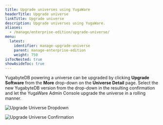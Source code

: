 ```yaml
---
title: Upgrade universes using YugaWare
headerTitle: Upgrade universe
linkTitle: Upgrade universe
description: Upgrade universes using YugaWare.
aliases:
  - /manage/enterprise-edition/upgrade-universe/
menu:
  latest:
    identifier: manage-upgrade-universe
    parent: manage-enterprise-edition
    weight: 750
isTocNested: true
showAsideToc: true
---
```


YugabyteDB powering a universe can be upgraded by clicking **Upgrade Software** from the **More** drop-down on the **Universe Detail** page. Select the new YugabyteDB version from the drop-down in the resulting confirmation and let the YugaWare Admin Console upgrade the universe in a rolling manner.

![Upgrade Universe Dropdown](/images/ee/upgrade-univ-1.png)

![Upgrade Universe Confirmation](/images/ee/upgrade-univ-2.png)
